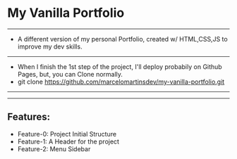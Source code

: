# My Vanilla Portfolio
--------------------------------------------------------------------------------------------------------------
* A different version of my personal Portfolio, created w/ HTML,CSS,JS to improve my dev skills.
--------------------------------------------------------------------------------------------------------------
* When I finish the 1st step of the project, I'll deploy probabily on Github Pages, but, you can Clone normally.
* git clone https://github.com/marcelomartinsdev/my-vanilla-portfolio.git
--------------------------------------------------------------------------------------------------------------

--------------------------------------------------------------------------------------------------------------
## Features:
* Feature-0: Project Initial Structure
* Feature-1: A Header for the project
* Feature-2: Menu Sidebar
